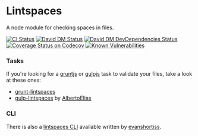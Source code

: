 # Lintspaces

A node module for checking spaces in files.

[![CI Status](https://github.com/schorfES/node-lintspaces/actions/workflows/ci.yml/badge.svg)](https://github.com/schorfES/node-lintspaces/actions)
[![David DM Status](https://david-dm.org/schorfES/node-lintspaces.svg?branch=main)](https://david-dm.org/schorfes/node-lintspaces#info=dependencies)
[![David DM DevDependencies Status](https://david-dm.org/schorfes/node-lintspaces/dev-status.svg?branch=main)](https://david-dm.org/schorfes/node-lintspaces#info=devDependencies)
[![Coverage Status on Codecov](https://codecov.io/gh/schorfES/node-lintspaces/branch/main/graph/badge.svg)](https://codecov.io/gh/schorfES/node-lintspaces)
[![Known Vulnerabilities](https://snyk.io/test/github/schorfES/node-lintspaces/badge.svg)](https://snyk.io/test/github/schorfES/node-lintspaces)

### Tasks

If you're looking for a
[gruntjs](http://gruntjs.com/) or
[gulpjs](http://gulpjs.com/)
task to validate your files, take a look at these ones:

- [grunt-lintspaces](https://github.com/schorfES/grunt-lintspaces)
- [gulp-lintspaces](https://github.com/AlbertoElias/gulp-lintspaces) by [AlbertoElias](https://github.com/AlbertoElias)

### CLI

There is also a [lintspaces CLI](https://github.com/evanshortiss/lintspaces-cli)
available written by [evanshortiss](https://github.com/evanshortiss).
